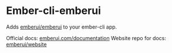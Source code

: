 # Ember-cli-emberui

Adds [emberui/emberui](https://github.com/emberui/emberui) to your ember-cli app.

Official docs: [emberui.com/documentation](http://emberui.com/documentation)
Website repo for docs: [emberui/website](https://github.com/emberui/website)
